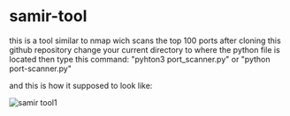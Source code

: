 # samir-tool
this is a tool similar to nmap wich scans the top 100 ports
after cloning this github repository
change your current directory to where the python file is located
then type this command: "pyhton3 port_scanner.py" or "python port-scanner.py"

and this is how it supposed to look like:


![samir tool1](https://github.com/saad-711/samir-tool/assets/131172035/ba9e095e-cf1c-416c-94fa-5e3bdccb3b75)
